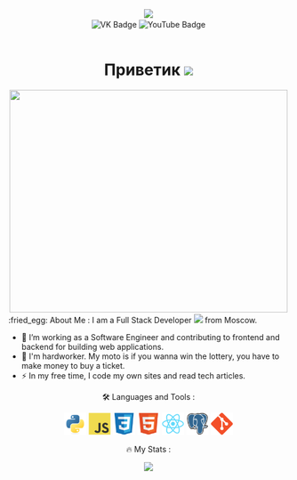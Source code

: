 <div id="header" align="center">
  <img src="https://media.giphy.com/media/TrgAAwTiTfHhhH40jJ/giphy.gif" width="100">
<div>

<div id="badges">
  <img src="https://img.shields.io/badge/VK-blue?style=for-the-badge&amp;logo=youtube&amp;logoColor=white" alt="VK Badge">
  <img src="https://img.shields.io/badge/YouTube-red?style=for-the-badge&amp;logo=youtube&amp;logoColor=white" alt="YouTube Badge">
</div>

<div id="viewprof" align="center">
  <img src="https://komarev.com/ghpvc/?username=MaxMobile2&style=flat-square&color=blue" alt="">
</div>
  
<div id="heythere" align="center">
  <h1>
    Приветик
    <img src="https://media.giphy.com/media/hvRJCLFzcasrR4ia7z/giphy.gif" width="30px"/>
  </h1>
</div>

<div align="center">
  <img src="https://media.giphy.com/media/765ccrAiB0g9z6EApL/giphy.gif" width="500" height="400">
</div>
 
 <div align="left">
  :fried_egg: About Me :
  I am a Full Stack Developer <img src="https://media.giphy.com/media/WUlplcMpOCEmTGBtBW/giphy.gif" width="30"/> from Moscow.

  - :telescope: I’m working as a Software Engineer and contributing
  to frontend and backend for building web applications.
  - :seedling: I'm hardworker. My moto is if you wanna win the lottery, you have to make money to buy a ticket.
  - :zap: In my free time, I code my own sites and
  read tech articles.
</div>

:hammer_and_wrench: Languages and Tools :
<div align="center">
  
  <img src="https://github.com/devicons/devicon/blob/master/icons/python/python-original.svg" title="Python" alt="Git" width="40" height="40"/>
  <img src="https://github.com/devicons/devicon/blob/master/icons/javascript/javascript-original.svg" title="JavaScript" alt="JavaScript" width="40" height="40"/>
  <img src="https://github.com/devicons/devicon/blob/master/icons/css3/css3-original.svg" title="CSS3" alt="CSS3" width="40" height="40"/>
  <img src="https://github.com/devicons/devicon/blob/master/icons/html5/html5-original.svg" title="HTML5" alt="HTML5" width="40" height="40"/>
  <img src="https://github.com/devicons/devicon/blob/master/icons/react/react-original.svg" title="React" alt="React" width="40" height="40"/>
  <img src="https://github.com/devicons/devicon/blob/master/icons/postgresql/postgresql-original.svg" title="PostgreSQL" alt="PostgreSQL" width="40" height="40"/>
  <img src="https://github.com/devicons/devicon/blob/master/icons/git/git-original.svg" title="Git" alt="Git" width="40" height="40"/>
</div>
 

:fire: My Stats :
<div align="center">
  <img src="https://github-readme-streak-stats.herokuapp.com/?user=your-github-username&theme=jolly">
</div>
  
